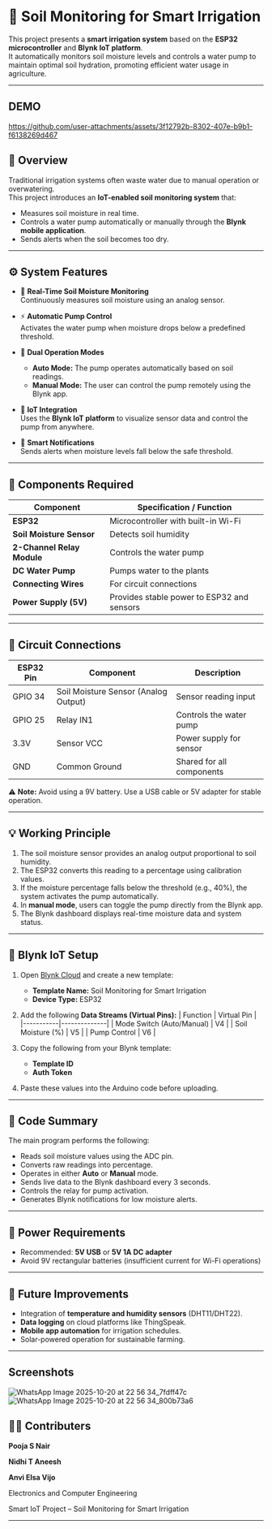 # 🌿 Soil Monitoring for Smart Irrigation

This project presents a **smart irrigation system** based on the **ESP32 microcontroller** and **Blynk IoT platform**.  
It automatically monitors soil moisture levels and controls a water pump to maintain optimal soil hydration, promoting efficient water usage in agriculture.

---
## DEMO



https://github.com/user-attachments/assets/3f12792b-8302-407e-b9b1-f6138269d467



## 📘 Overview

Traditional irrigation systems often waste water due to manual operation or overwatering.  
This project introduces an **IoT-enabled soil monitoring system** that:
- Measures soil moisture in real time.  
- Controls a water pump automatically or manually through the **Blynk mobile application**.  
- Sends alerts when the soil becomes too dry.

---

## ⚙️ System Features

- 🌱 **Real-Time Soil Moisture Monitoring**  
  Continuously measures soil moisture using an analog sensor.

- ⚡ **Automatic Pump Control**  
  Activates the water pump when moisture drops below a predefined threshold.

- 🧭 **Dual Operation Modes**  
  - **Auto Mode:** The pump operates automatically based on soil readings.  
  - **Manual Mode:** The user can control the pump remotely using the Blynk app.

- 📱 **IoT Integration**  
  Uses the **Blynk IoT platform** to visualize sensor data and control the pump from anywhere.

- 🔔 **Smart Notifications**  
  Sends alerts when moisture levels fall below the safe threshold.

---

## 🧰 Components Required

| Component | Specification / Function |
|------------|--------------------------|
| **ESP32** | Microcontroller with built-in Wi-Fi |
| **Soil Moisture Sensor** | Detects soil humidity |
| **2-Channel Relay Module** | Controls the water pump |
| **DC Water Pump** | Pumps water to the plants |
| **Connecting Wires** | For circuit connections |
| **Power Supply (5V)** | Provides stable power to ESP32 and sensors |

---

## 🔌 Circuit Connections

| ESP32 Pin | Component | Description |
|------------|------------|-------------|
| GPIO 34 | Soil Moisture Sensor (Analog Output) | Sensor reading input |
| GPIO 25 | Relay IN1 | Controls the water pump |
| 3.3V | Sensor VCC | Power supply for sensor |
| GND | Common Ground | Shared for all components |

⚠️ **Note:** Avoid using a 9V battery. Use a USB cable or 5V adapter for stable operation.

---

## 💡 Working Principle

1. The soil moisture sensor provides an analog output proportional to soil humidity.  
2. The ESP32 converts this reading to a percentage using calibration values.  
3. If the moisture percentage falls below the threshold (e.g., 40%), the system activates the pump automatically.  
4. In **manual mode**, users can toggle the pump directly from the Blynk app.  
5. The Blynk dashboard displays real-time moisture data and system status.

---

## 📱 Blynk IoT Setup

1. Open [Blynk Cloud](https://blynk.cloud/) and create a new template:  
   - **Template Name:** Soil Monitoring for Smart Irrigation  
   - **Device Type:** ESP32  

2. Add the following **Data Streams (Virtual Pins):**
   | Function | Virtual Pin |
   |-----------|--------------|
   | Mode Switch (Auto/Manual) | V4 |
   | Soil Moisture (%) | V5 |
   | Pump Control | V6 |

3. Copy the following from your Blynk template:
   - **Template ID**
   - **Auth Token**

4. Paste these values into the Arduino code before uploading.

---

## 🧾 Code Summary

The main program performs the following:
- Reads soil moisture values using the ADC pin.
- Converts raw readings into percentage.
- Operates in either **Auto** or **Manual** mode.
- Sends live data to the Blynk dashboard every 3 seconds.
- Controls the relay for pump activation.
- Generates Blynk notifications for low moisture alerts.

---

## 🔋 Power Requirements

- Recommended: **5V USB** or **5V 1A DC adapter**  
- Avoid 9V rectangular batteries (insufficient current for Wi-Fi operations)

---

## 🧠 Future Improvements

- Integration of **temperature and humidity sensors** (DHT11/DHT22).  
- **Data logging** on cloud platforms like ThingSpeak.  
- **Mobile app automation** for irrigation schedules.  
- Solar-powered operation for sustainable farming.

---

## Screenshots

![WhatsApp Image 2025-10-20 at 22 56 34_7fdff47c](https://github.com/user-attachments/assets/efa48d8c-2b3a-42c9-8878-69d80a9e6b8b)
![WhatsApp Image 2025-10-20 at 22 56 34_800b73a6](https://github.com/user-attachments/assets/4fe1f00b-361a-4f60-aef5-9e41cfe9d08c)


## 👩‍💻 Contributers

**Pooja S Nair**

**Nidhi T Aneesh**

**Anvi Elsa Vijo**


Electronics and Computer Engineering


Smart IoT Project – Soil Monitoring for Smart Irrigation  

---

